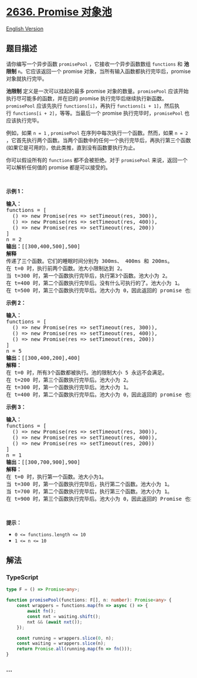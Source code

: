 # [2636. Promise 对象池](https://leetcode.cn/problems/promise-pool)

[English Version](/solution/2600-2699/2636.Promise%20Pool/README_EN.md)

## 题目描述

<!-- 这里写题目描述 -->

<p>请你编写一个异步函数 <code>promisePool</code> ，它接收一个异步函数数组 <code>functions</code> 和 <strong>池限制</strong> <code>n</code>。它应该返回一个 promise 对象，当所有输入函数都执行完毕后，promise 对象就执行完毕。</p>

<p><strong>池限制</strong> 定义是一次可以挂起的最多 promise 对象的数量。<code>promisePool</code> 应该开始执行尽可能多的函数，并在旧的 promise 执行完毕后继续执行新函数。<code>promisePool</code> 应该先执行 <code>functions[i]</code>，再执行 <code>functions[i + 1]</code>，然后执行&nbsp;<code>functions[i + 2]</code>，等等。当最后一个 promise 执行完毕时，<code>promisePool</code> 也应该执行完毕。</p>

<p>例如，如果 <code>n = 1</code> , <code>promisePool</code>&nbsp;在序列中每次执行一个函数。然而，如果 <code>n = 2</code> ，它首先执行两个函数。当两个函数中的任何一个执行完毕后，再执行第三个函数(如果它是可用的)，依此类推，直到没有函数要执行为止。</p>

<p>你可以假设所有的 <code>functions</code> 都不会被拒绝。对于 <code>promisePool</code> 来说，返回一个可以解析任何值的 promise 都是可以接受的。</p>

<p>&nbsp;</p>

<p><strong class="example">示例 1：</strong></p>

<pre>
<b>输入：</b>
functions = [
&nbsp; () =&gt; new Promise(res =&gt; setTimeout(res, 300)),
&nbsp; () =&gt; new Promise(res =&gt; setTimeout(res, 400)),
&nbsp; () =&gt; new Promise(res =&gt; setTimeout(res, 200))
]
n = 2
<b>输出：</b>[[300,400,500],500]
<strong>解释</strong>
传递了三个函数。它们的睡眠时间分别为 300ms、 400ms 和 200ms。
在 t=0 时，执行前两个函数。池大小限制达到 2。
当 t=300 时，第一个函数执行完毕后，执行第3个函数。池大小为 2。
在 t=400 时，第二个函数执行完毕后。没有什么可执行的了。池大小为 1。
在 t=500 时，第三个函数执行完毕后。池大小为 0，因此返回的 promise 也执行完成。
</pre>

<p><strong class="example">示例 2：</strong></p>

<pre>
<strong>输入：
</strong>functions = [
&nbsp; () =&gt; new Promise(res =&gt; setTimeout(res, 300)),
&nbsp; () =&gt; new Promise(res =&gt; setTimeout(res, 400)),
&nbsp; () =&gt; new Promise(res =&gt; setTimeout(res, 200))
]
n = 5
<b>输出：</b>[[300,400,200],400]
<strong>解释：</strong>
在 t=0 时，所有3个函数都被执行。池的限制大小 5 永远不会满足。
在 t=200 时，第三个函数执行完毕后。池大小为 2。
在 t=300 时，第一个函数执行完毕后。池大小为 1。
在 t=400 时，第二个函数执行完毕后。池大小为 0，因此返回的 promise 也执行完成。
</pre>

<p><strong class="example">示例 3：</strong></p>

<pre>
<strong>输入：</strong>
functions = [
&nbsp; () =&gt; new Promise(res =&gt; setTimeout(res, 300)),
&nbsp; () =&gt; new Promise(res =&gt; setTimeout(res, 400)),
&nbsp; () =&gt; new Promise(res =&gt; setTimeout(res, 200))
]
n = 1
<b>输出：</b>[[300,700,900],900]
<strong>解释：</strong>
在 t=0 时，执行第一个函数。池大小为1。
当 t=300 时，第一个函数执行完毕后，执行第二个函数。池大小为 1。
当 t=700 时，第二个函数执行完毕后，执行第三个函数。池大小为 1。
在 t=900 时，第三个函数执行完毕后。池大小为 0，因此返回的 Promise 也执行完成。
</pre>

<p>&nbsp;</p>

<p><strong>提示：</strong></p>

<ul>
	<li><code>0 &lt;= functions.length &lt;= 10</code></li>
	<li><code><font face="monospace">1 &lt;= n &lt;= 10</font></code></li>
</ul>

## 解法

<!-- 这里可写通用的实现逻辑 -->

<!-- tabs:start -->

### **TypeScript**

<!-- 这里可写当前语言的特殊实现逻辑 -->

```ts
type F = () => Promise<any>;

function promisePool(functions: F[], n: number): Promise<any> {
    const wrappers = functions.map(fn => async () => {
        await fn();
        const nxt = waiting.shift();
        nxt && (await nxt());
    });

    const running = wrappers.slice(0, n);
    const waiting = wrappers.slice(n);
    return Promise.all(running.map(fn => fn()));
}
```

### **...**

```

```

<!-- tabs:end -->
